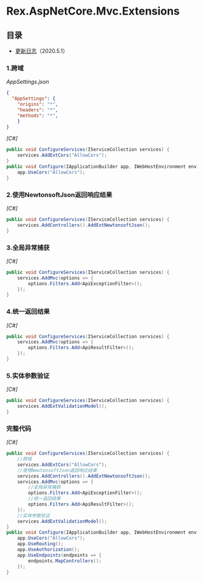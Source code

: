 # Rex.AspNetCore.Mvc.Extensions


## 目录
* [更新日志](CHANGELOG.md "更新日志")（2020.5.1）

### 1.跨域
*AppSettings.json*
```JSON
{
  "AppSettings": {
    "origins": "*",
    "headers": "*",
    "methods": "*",
    }
}
```


*[C#]*
```csharp
public void ConfigureServices(IServiceCollection services) {
    services.AddExtCors("AllowCors");
}
public void Configure(IApplicationBuilder app, IWebHostEnvironment env) {
    app.UseCors("AllowCors");
}
```


### 2.使用NewtonsoftJson返回响应结果
*[C#]*
```csharp
public void ConfigureServices(IServiceCollection services) {
    services.AddControllers().AddExtNewtonsoftJson();
}
```


### 3.全局异常捕获
*[C#]*
```csharp
public void ConfigureServices(IServiceCollection services) {
    services.AddMvc(options => {
        options.Filters.Add<ApiExceptionFilter>();
    });
}
```


### 4.统一返回结果
*[C#]*
```csharp
public void ConfigureServices(IServiceCollection services) {
    services.AddMvc(options => {
        options.Filters.Add<ApiResultFilter>();
    });
}
```


### 5.实体参数验证
*[C#]*
```csharp
public void ConfigureServices(IServiceCollection services) {
    services.AddExtValidationModel();
}
```


### 完整代码
*[C#]*
```csharp
public void ConfigureServices(IServiceCollection services) {
    //跨域
    services.AddExtCors("AllowCors");
    //使用NewtonsoftJson返回响应结果
    services.AddControllers().AddExtNewtonsoftJson();
    services.AddMvc(options => {
        //全局异常捕获
        options.Filters.Add<ApiExceptionFilter>();
        //统一返回结果
        options.Filters.Add<ApiResultFilter>();
    });
    //实体参数验证
    services.AddExtValidationModel();
}
public void Configure(IApplicationBuilder app, IWebHostEnvironment env) {
    app.UseCors("AllowCors");
    app.UseRouting();
    app.UseAuthorization();
    app.UseEndpoints(endpoints => {
        endpoints.MapControllers();
    });
}
```
